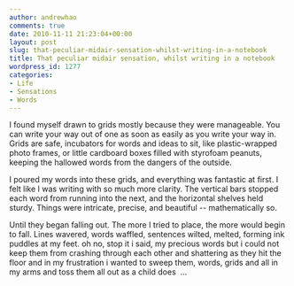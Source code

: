 ```yaml
---
author: andrewhao
comments: true
date: 2010-11-11 21:23:04+00:00
layout: post
slug: that-peculiar-midair-sensation-whilst-writing-in-a-notebook
title: That peculiar midair sensation, whilst writing in a notebook
wordpress_id: 1277
categories:
- Life
- Sensations
- Words
---
```


I found myself drawn to grids mostly because they were manageable. You can write your way out of one as soon as easily as you write your way in. Grids are safe, incubators for words and ideas to sit, like plastic-wrapped photo frames, or little cardboard boxes filled with styrofoam peanuts, keeping the hallowed words from the dangers of the outside.

I poured my words into these grids, and everything was fantastic at first. I felt like I was writing with so much more clarity. The vertical bars stopped each word from running into the next, and the horizontal shelves held sturdy. Things were intricate, precise, and beautiful -- mathematically so.

Until they began falling out. The more I tried to place, the more would begin to fall. Lines wavered, words waffled, sentences wilted, melted, forming ink puddles at my feet. oh no, stop it i said, my precious words but i could not keep them from crashing through each other and shattering as they hit the floor and in my frustration i wanted to sweep them, words, grids and all in my arms and toss them all out as a child does  ...

